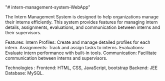 "# intern-management-system-WebApp" 

The Intern Management System is designed to help organizations manage their interns efficiently. This system provides features for managing intern details, assignments, evaluations, and communication between interns and their supervisors.

Features:
Intern Profiles: Create and manage detailed profiles for each intern.
Assignments: Track and assign tasks to interns.
Evaluations: Evaluate intern performance with built-in tools.
Communication: Facilitate communication between interns and supervisors.

Technologies :
Frontend: HTML, CSS, JavaScript, bootstrap
Backend: JEE
Database: MySQL.
